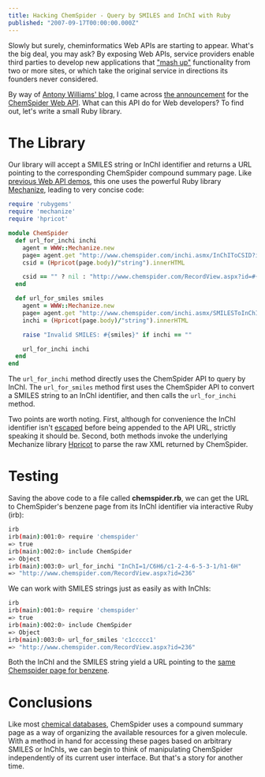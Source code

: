 ```yaml
---
title: Hacking ChemSpider - Query by SMILES and InChI with Ruby
published: "2007-09-17T00:00:00.000Z"
---
```


Slowly but surely, cheminformatics Web APIs are starting to appear. What's the big deal, you may ask? By exposing Web APIs, service providers enable third parties to develop new applications that ["mash up"](http://depth-first.com/articles/2006/09/23/mashups-for-fun-and-profit) functionality from two or more sites, or which take the original service in directions its founders never considered.

By way of [Antony Williams' blog](http://www.chemspider.com/blog), I came across [the announcement](http://www.chemspider.com/blog/?p=135 ) for the [ChemSpider Web API](http://www.chemspider.com/inchi.asmx). What can this API do for Web developers? To find out, let's write a small Ruby library.

# The Library

Our library will accept a SMILES string or InChI identifier and returns a URL pointing to the corresponding ChemSpider compound summary page. Like [previous Web API demos](http://depth-first.com/articles/2007/09/13/hacking-pubchem-convert-cas-numbers-into-pubchem-cids-with-ruby), this one uses the powerful Ruby library [Mechanize](http://mechanize.rubyforge.org/), leading to very concise code:

```ruby
require 'rubygems'
require 'mechanize'
require 'hpricot'

module ChemSpider
  def url_for_inchi inchi
    agent = WWW::Mechanize.new
    page= agent.get "http://www.chemspider.com/inchi.asmx/InChIToCSID?inchi=#{inchi}"
    csid = (Hpricot(page.body)/"string").innerHTML

    csid == "" ? nil : "http://www.chemspider.com/RecordView.aspx?id=#{csid}"
  end

  def url_for_smiles smiles
    agent = WWW::Mechanize.new
    page= agent.get "http://www.chemspider.com/inchi.asmx/SMILESToInChI?smiles=#{smiles}"
    inchi = (Hpricot(page.body)/"string").innerHTML

    raise "Invalid SMILES: #{smiles}" if inchi == ""

    url_for_inchi inchi
  end
end 
```

The `url_for_inchi` method directly uses the ChemSpider API to query by InChI. The `url_for_smiles` method first uses the ChemSpider API to convert a SMILES string to an InChI identifier, and then calls the `url_for_inchi` method.

Two points are worth noting. First, although for convenience the InChI identifier isn't <a href="http://www.aptana.com/docs/index.php/URL_Escape_Codes">escaped</a> before being appended to the API URL, strictly speaking it should be. Second, both methods invoke the underlying Mechanize library <a href="http://code.whytheluckystiff.net/hpricot/">Hpricot</a> to parse the raw XML returned by ChemSpider.

# Testing

Saving the above code to a file called <strong>chemspider.rb</strong>, we can get the URL to ChemSpider's benzene page from its InChI identifier via interactive Ruby (irb):

```bash
irb
irb(main):001:0> require 'chemspider'
=> true
irb(main):002:0> include ChemSpider
=> Object
irb(main):003:0> url_for_inchi "InChI=1/C6H6/c1-2-4-6-5-3-1/h1-6H"
=> "http://www.chemspider.com/RecordView.aspx?id=236"
```

We can work with SMILES strings just as easily as with InChIs:

```bash
irb
irb(main):001:0> require 'chemspider'
=> true
irb(main):002:0> include ChemSpider
=> Object
irb(main):003:0> url_for_smiles 'c1ccccc1'
=> "http://www.chemspider.com/RecordView.aspx?id=236"
```

Both the InChI and the SMILES string yield a URL pointing to the [same Chemspider page for benzene](http://www.chemspider.com/RecordView.aspx?id=236).

# Conclusions

Like most [chemical databases](/articles/2007/01/24/thirty-two-free-chemistry-databases), ChemSpider uses a compound summary page as a way of organizing the available resources for a given molecule. With a method in hand for accessing these pages based on arbitrary SMILES or InChIs, we can begin to think of manipulating ChemSpider independently of its current user interface. But that's a story for another time.
